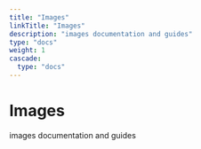 ```yaml
---
title: "Images"
linkTitle: "Images"
description: "images documentation and guides"
type: "docs"
weight: 1
cascade:
  type: "docs"
---
```


# Images


images documentation and guides




